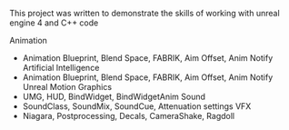 This project was written to demonstrate the skills of working with unreal engine 4 and C++ code


Animation
- Animation Blueprint, Blend Space, FABRIK, Aim Offset, Anim Notify
Artificial Intelligence
- Animation Blueprint, Blend Space, FABRIK, Aim Offset, Anim Notify
Unreal Motion Graphics
- UMG, HUD, BindWidget, BindWidgetAnim
Sound
 - SoundClass, SoundMix, SoundCue, Attenuation settings
VFX
- Niagara, Postprocessing, Decals, CameraShake, Ragdoll
